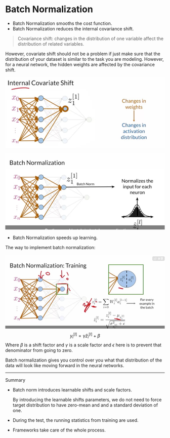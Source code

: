 # Batch Normalization

- Batch Normalization smooths the cost function.
- Batch Normalization reduces the internal covariance shift.

> Covariance shift: changes in the distribution of one variable affect the distribution of related variables. 

However, covariate shift should not be a problem if just make sure that the distribution of your dataset is similar to the task you are modeling. However, for a neural network, the hidden weights are affected by the covariance shift.

![](./figures/week2-1.jpg)

![](./figures/week2-2.jpg)

- Batch Normalization speeds up learning.

The way to implement batch normalization:

![](./figures/week2-3.jpg)
$$
y_{i}^{[l]}=\gamma \hat{z}_{i}^{[l]}+\beta
$$
Where $\beta$ is a shift factor and $\gamma$ is a scale factor and $\epsilon$ here is to prevent that denominator from going to zero.

Batch normalization gives you control over you what that distribution of the data will look like moving forward in the neural networks.

-------

Summary 

- Batch norm introduces learnable shifts and scale factors.

  By introducing the learnable shifts parameters, we do not need to force target distribution to have zero-mean and and a standard deviation of one.

- During the test, the running statistics from training are used.

- Frameworks take care of the whole process.

  